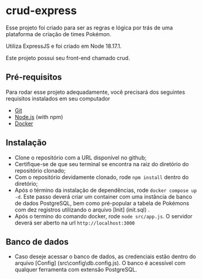 # crud-express

Esse projeto foi criado para ser as regras e lógica por trás de uma plataforma de criação de times Pokémon.

Utiliza ExpressJS e foi criado em Node 18.17.1.

Este projeto possui seu front-end chamado crud.

## Pré-requisitos

Para rodar esse projeto adequadamente, você precisará dos seguintes requisitos instalados em seu computador

* [Git](https://git-scm.com/)
* [Node.js](https://nodejs.org/) (with npm)
* [Docker](https://www.docker.com/get-started/)

## Instalação

* Clone o repositório com a URL disponível no github;
* Certifique-se de que seu terminal se encontra na raiz do diretório do repositório clonado;
* Com o repositório devidamente clonado, rode `npm install` dentro do diretório;
* Após o término da instalação de dependências, rode `docker compose up -d`. Este passo deverá criar um container com uma instância de banco de dados PostgreSQL, bem como pré-popular a tabela de Pokémons com dez registros utilizando o arquivo [Init] (init.sql) .
* Após o termino do comando docker, rode `node src/app.js`. O servidor deverá ser aberto na url `http://localhost:3000`

## Banco de dados
* Caso deseje acessar o banco de dados, as credenciais estão dentro do arquivo [Config] (src\config\db.config.js). O banco é acessível com qualquer ferramenta com extensão PostgreSQL.
